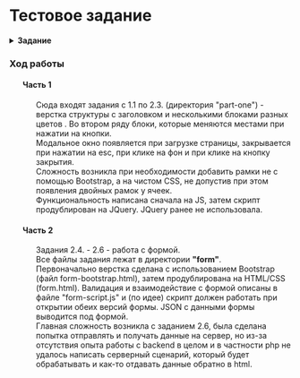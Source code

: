 <!DOCTYPE html>
<html>
<head>
    <meta charset="UTF-8">
</head>
<body>
<div class="main-content">
    <h1>Тестовое задание</h1>
    <div class="about-repository">
        <details>
            <summary>
                <b>Задание</b>
            </summary>
            <ul>
<p>
<b>Верстка</b><br>
✅1.1 Сделать HTML страницу с тэгами title "Тест", заполнить тэг meta
description lorem ipsum
✅1.2 Подключить к странице jQuery и Bootstrap актуальной версии из веб
репозитория<br>
✅1.3 Сверстать следующую структуру<br>
блок во всю ширину страницы
под ним 3 блока равного размера, расположенных на одном уровне по горизонтали
под ними 2 блока шириной в соотношении 1 к 2 на одном уровне по горизонтали<br>
✅1.4 В мобильной версии в вертикальном положении все блоки должны
показываться один над другим и по ширине быть 100%.<br>
✅1.5 Добавить в нижние блоки кнопки в стилистике Bootstrap. В меньший
блок добавить кнопку "Кнопка 1" желтого цвета. В больший блок - кнопку
"Кнопка 2" зеленого цвета.<br>
✅1.6 Сделать средствами CSS всем блокам рамки черного цвета. У среднего
блока во втором ряду сделать рамку пунктиром. Ширина рамок - 1
пиксель.<br>
✅1.7 Покрасить средние 3 блока в разные цвета на выбор средствами CSS.<br>
✅1.8 В верхнем блоке сделать заголовок H1 с надписью<br>

<b>Программирование JS</b><br>
✅2.1 В тестовом файле из задания один сделать, чтобы при нажатии кнопки
   "Кнопка 1" скрывался блок с заголовком. При повторном нажатии блок
   должен появляться.<br>
✅ 2.2 При нажатии кнопки "Кнопка 2" средний блок во втором ряду должен
   меняться местами с левым блоком. При повторном нажатии - возвращаться
   на прежнее место.<br>
✅2.3 Сделать, чтобы при открытии страницы появлялось модальное окно с
   надписью "Привет, мир".<br>
✅2.4 Сделать в отдельном файле форму с 5 выпадающими списками и 2
   полями для ручного ввода информации. Списки должны содержать цифры от
1 до 5. Также нужна кнопка для отправки формы.<br>
✅2.5 Сделать формирование JSON-структуры из данных формы. Выводить ее
   на экран под формой. Отправка формы не должна перезагружать страницу.<br>
❓2.6 Форма должна отправлять асинхронный GET-запрос к абстрактному
   обработчику на том же сервере (в той же папке). В случае, если данные
   дошли, надо получать ответ. Можно выводить его через alert.<br>
                </p>
</ul>
        </details>
</div>
<div class = "content">
        <h3>Ход работы</h3>
        <ul>
                <h4>Часть 1</h4>
            <ul>
                <p>
Сюда входят задания с 1.1 по 2.3. (директория "part-one") - верстка структуры с заголовком и несколькими блоками разных цветов . Во втором ряду блоки, которые меняются местами при нажатии на кнопки.<br>
Модальное окно появляется при загрузке страницы, закрывается при нажатии на esc, при клике на фон и при клике на кнопку закрытия. <br>
Сложность возникла при необходимости добавить рамки не с помощью Bootstrap, а на чистом CSS, не допустив при этом появления двойных рамок у ячеек. <br>
Функциональность написана сначала на JS, затем скрипт продублирован на JQuery. JQuery ранее не использовала.
                </p>
            </ul>
        </ul>
 <ul>
                <h4>Часть 2</h4>
            <ul>
                <p>
Задания 2.4. - 2.6 - работа с формой.<br>
Все файлы задания лежат в директории <b>"form"</b>.<br>
Первоначально верстка сделана с использованием Bootstrap (файл form-bootstrap.html), затем продублирована на HTML/CSS (form.html).
Валидация и взаимодействие с формой описаны в файле "form-script.js" и (по идее) скрипт должен работать при открытии обеих версий формы.
JSON с данными формы выводится под формой. <br>
Главная сложность возникла с заданием 2.6, была сделана попытка отправлять и получать данные на сервер, но из-за отсутствия опыта работы с backend в целом и в частности php не удалось написать серверный сценарий, который будет обрабатывать и как-то отдавать данные обратно в html.<br>
                </p>
            </ul>
        </ul>
</div>
</div>
</body>
</html>